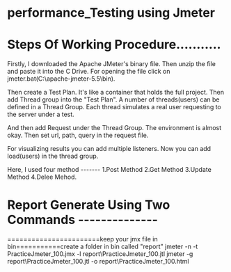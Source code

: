 # performance_Testing using Jmeter

# Steps Of Working Procedure...........

Firstly, I downloaded the Apache JMeter's binary file. Then unzip the file and paste it into the C Drive. For opening the file click on jmeter.bat(C:\apache-jmeter-5.5\bin).

Then create a Test Plan. It's like a container that holds the full project. Then add Thread group into the "Test Plan". A number of threads(users) can be defined in a Thread Group. Each thread simulates a real user requesting to the server under a test.

And then add Request under the Thread Group. The environment is almost okay. Then set url, path, query in the request file.

For visualizing results you can add multiple listeners. Now you can add load(users) in the thread group.

Here, I used four method -------
     1.Post Method
     2.Get Method
     3.Update Method
     4.Delee Mehod.
     
# Report Generate Using Two Commands --------------

=======================keep your jmx file in bin===========create a folder in bin called "report"
jmeter -n -t PracticeJmeter_100.jmx -l report\PracticeJmeter_100.jtl
jmeter -g report\PracticeJmeter_100.jtl -o report\PracticeJmeter_100.html
